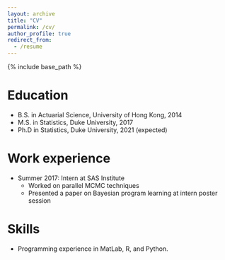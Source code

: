 ```yaml
---
layout: archive
title: "CV"
permalink: /cv/
author_profile: true
redirect_from:
  - /resume
---
```


{% include base_path %}

Education
======
* B.S. in Actuarial Science, University of Hong Kong, 2014
* M.S. in Statistics, Duke University, 2017
* Ph.D in Statistics, Duke University, 2021 (expected)

Work experience
======
* Summer 2017: Intern at SAS Institute
  * Worked on parallel MCMC techniques
  * Presented a paper on Bayesian program learning at intern poster session

  
Skills
======
* Programming experience in MatLab, R, and Python. 

